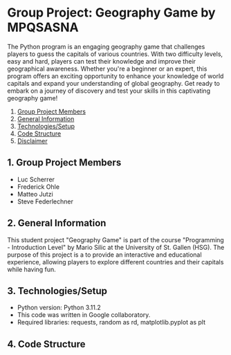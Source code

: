 # Group Project: Geography Game by MPQSASNA

The Python program is an engaging geography game that challenges players to guess the capitals of various countries. With two difficulty levels, easy and hard, players can test their knowledge and improve their geographical awareness. Whether you're a beginner or an expert, this program offers an exciting opportunity to enhance your knowledge of world capitals and expand your understanding of global geography. Get ready to embark on a journey of discovery and test your skills in this captivating geography game!

1. [ Group Project Members ](#memb)
2. [ General Information ](#desc)
3. [ Technologies/Setup ](#usage)
4. [ Code Structure ](#code)
5. [ Disclaimer ](#discl)


<a name="memb"></a>
## 1. Group Project Members
- Luc Scherrer
- Frederick Ohle
- Matteo Jutzi
- Steve Federlechner

<a name="desc"></a>
## 2. General Information
This student project "Geography Game" is part of the course "Programming - Introduction Level" by Mario Silic at the University of St. Gallen (HSG). The purpose of this project is a to provide an interactive and educational experience, allowing players to explore different countries and their capitals while having fun. <br>

<a name="usage"></a>
## 3. Technologies/Setup
- Python version: Python 3.11.2
- This code was written in Google collaboratory.
- Required libraries: requests, random as rd, matplotlib.pyplot as plt

<a name="code"></a>
## 4. Code Structure
